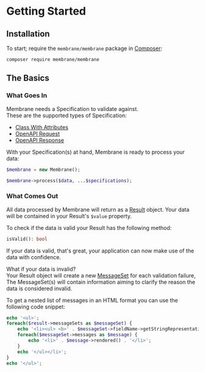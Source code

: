 # Getting Started

## Installation

To start; require the `membrane/membrane` package in [Composer](https://getcomposer.org/):

```text
composer require membrane/membrane
```

## The Basics

### What Goes In

Membrane needs a Specification to validate against.   
These are the supported types of Specification:

* [Class With Attributes](builder-attributes.md#specification)
* [OpenAPI Request](builder-request.md#specification)
* [OpenAPI Response](builder-response.md#specification)

With your Specification(s) at hand, Membrane is ready to process your data:

```php
$membrane = new Membrane();

$membrane->process($data, ...$specifications);
```

### What Comes Out

All data processed by Membrane will return as a [Result](result.md) object. Your data will be contained in your
Result's `$value` property.

To check if the data is valid your Result has the following method:

```php
isValid(): bool
```

If your data is valid, that's great, your application can now make use of the data with confidence.

What if your data is invalid?  
Your Result object will create a new [MessageSet](result.md#message-set) for each validation failure, The MessageSet(s)
will contain information
aiming to clarify the reason the data is considered invalid.

To get a nested list of messages in an HTML format you can use the following code snippet:

```php
echo '<ul>';
foreach($result->messageSets as $messageSet) {
    echo '<li><ul> <b>' . $messageSet->fieldName->getStringRepresentation() . '</b>';
    foreach($messageSet->messages as $message) {
        echo '<li>' . $message->rendered() . '</li>';
    }
    echo '</ul></li>';
}
echo '</ul>';
```
